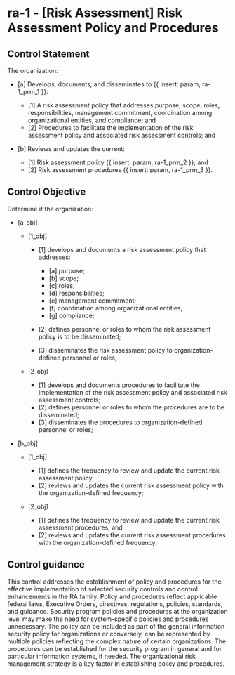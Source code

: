 # ra-1 - \[Risk Assessment\] Risk Assessment Policy and Procedures

## Control Statement

The organization:

- \[a\] Develops, documents, and disseminates to {{ insert: param, ra-1_prm_1 }}:

  - \[1\] A risk assessment policy that addresses purpose, scope, roles, responsibilities, management commitment, coordination among organizational entities, and compliance; and
  - \[2\] Procedures to facilitate the implementation of the risk assessment policy and associated risk assessment controls; and

- \[b\] Reviews and updates the current:

  - \[1\] Risk assessment policy {{ insert: param, ra-1_prm_2 }}; and
  - \[2\] Risk assessment procedures {{ insert: param, ra-1_prm_3 }}.

## Control Objective

Determine if the organization:

- \[a_obj\]

  - \[1_obj\]

    - \[1\] develops and documents a risk assessment policy that addresses:

      - \[a\] purpose;
      - \[b\] scope;
      - \[c\] roles;
      - \[d\] responsibilities;
      - \[e\] management commitment;
      - \[f\] coordination among organizational entities;
      - \[g\] compliance;

    - \[2\] defines personnel or roles to whom the risk assessment policy is to be disseminated;
    - \[3\] disseminates the risk assessment policy to organization-defined personnel or roles;

  - \[2_obj\]

    - \[1\] develops and documents procedures to facilitate the implementation of the risk assessment policy and associated risk assessment controls;
    - \[2\] defines personnel or roles to whom the procedures are to be disseminated;
    - \[3\] disseminates the procedures to organization-defined personnel or roles;

- \[b_obj\]

  - \[1_obj\]

    - \[1\] defines the frequency to review and update the current risk assessment policy;
    - \[2\] reviews and updates the current risk assessment policy with the organization-defined frequency;

  - \[2_obj\]

    - \[1\] defines the frequency to review and update the current risk assessment procedures; and
    - \[2\] reviews and updates the current risk assessment procedures with the organization-defined frequency.

## Control guidance

This control addresses the establishment of policy and procedures for the effective implementation of selected security controls and control enhancements in the RA family. Policy and procedures reflect applicable federal laws, Executive Orders, directives, regulations, policies, standards, and guidance. Security program policies and procedures at the organization level may make the need for system-specific policies and procedures unnecessary. The policy can be included as part of the general information security policy for organizations or conversely, can be represented by multiple policies reflecting the complex nature of certain organizations. The procedures can be established for the security program in general and for particular information systems, if needed. The organizational risk management strategy is a key factor in establishing policy and procedures.
